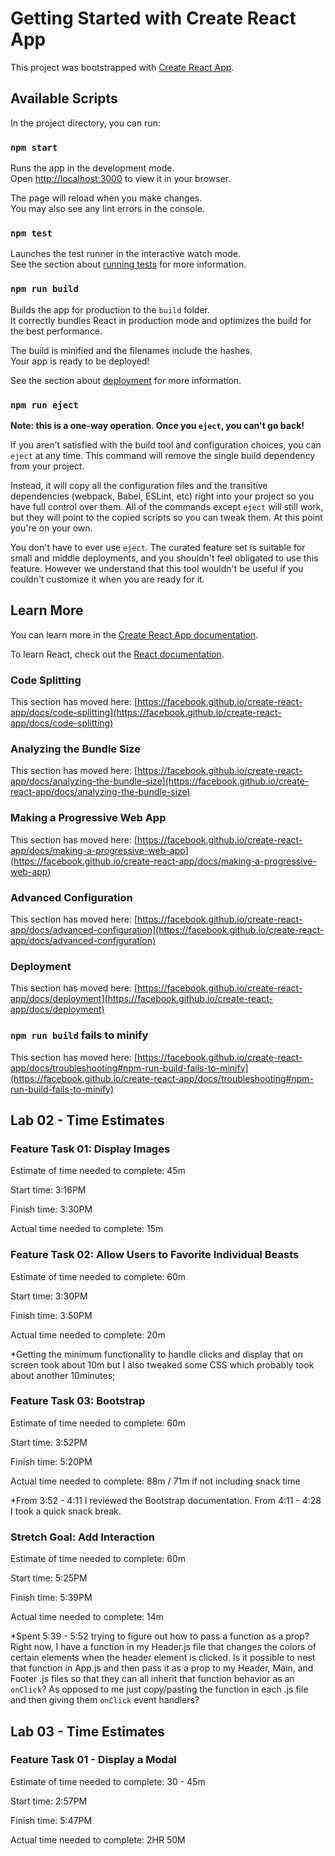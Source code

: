 # Getting Started with Create React App

This project was bootstrapped with [Create React App](https://github.com/facebook/create-react-app).

## Available Scripts

In the project directory, you can run:

### `npm start`

Runs the app in the development mode.\
Open [http://localhost:3000](http://localhost:3000) to view it in your browser.

The page will reload when you make changes.\
You may also see any lint errors in the console.

### `npm test`

Launches the test runner in the interactive watch mode.\
See the section about [running tests](https://facebook.github.io/create-react-app/docs/running-tests) for more information.

### `npm run build`

Builds the app for production to the `build` folder.\
It correctly bundles React in production mode and optimizes the build for the best performance.

The build is minified and the filenames include the hashes.\
Your app is ready to be deployed!

See the section about [deployment](https://facebook.github.io/create-react-app/docs/deployment) for more information.

### `npm run eject`

**Note: this is a one-way operation. Once you `eject`, you can't go back!**

If you aren't satisfied with the build tool and configuration choices, you can `eject` at any time. This command will remove the single build dependency from your project.

Instead, it will copy all the configuration files and the transitive dependencies (webpack, Babel, ESLint, etc) right into your project so you have full control over them. All of the commands except `eject` will still work, but they will point to the copied scripts so you can tweak them. At this point you're on your own.

You don't have to ever use `eject`. The curated feature set is suitable for small and middle deployments, and you shouldn't feel obligated to use this feature. However we understand that this tool wouldn't be useful if you couldn't customize it when you are ready for it.

## Learn More

You can learn more in the [Create React App documentation](https://facebook.github.io/create-react-app/docs/getting-started).

To learn React, check out the [React documentation](https://reactjs.org/).

### Code Splitting

This section has moved here: [https://facebook.github.io/create-react-app/docs/code-splitting](https://facebook.github.io/create-react-app/docs/code-splitting)

### Analyzing the Bundle Size

This section has moved here: [https://facebook.github.io/create-react-app/docs/analyzing-the-bundle-size](https://facebook.github.io/create-react-app/docs/analyzing-the-bundle-size)

### Making a Progressive Web App

This section has moved here: [https://facebook.github.io/create-react-app/docs/making-a-progressive-web-app](https://facebook.github.io/create-react-app/docs/making-a-progressive-web-app)

### Advanced Configuration

This section has moved here: [https://facebook.github.io/create-react-app/docs/advanced-configuration](https://facebook.github.io/create-react-app/docs/advanced-configuration)

### Deployment

This section has moved here: [https://facebook.github.io/create-react-app/docs/deployment](https://facebook.github.io/create-react-app/docs/deployment)

### `npm run build` fails to minify

This section has moved here: [https://facebook.github.io/create-react-app/docs/troubleshooting#npm-run-build-fails-to-minify](https://facebook.github.io/create-react-app/docs/troubleshooting#npm-run-build-fails-to-minify)


## Lab 02 - Time Estimates

### Feature Task 01: Display Images

Estimate of time needed to complete: 45m

Start time: 3:16PM

Finish time: 3:30PM

Actual time needed to complete: 15m

### Feature Task 02: Allow Users to Favorite Individual Beasts

Estimate of time needed to complete: 60m

Start time: 3:30PM

Finish time: 3:50PM

Actual time needed to complete: 20m

*Getting the minimum functionality to handle clicks and display that on screen took about 10m but I also tweaked some CSS which probably took about another 10minutes; 

### Feature Task 03: Bootstrap

Estimate of time needed to complete: 60m

Start time: 3:52PM

Finish time: 5:20PM

Actual time needed to complete: 88m / 71m if not including snack time

*From 3:52 - 4:11 I reviewed the Bootstrap documentation. From 4:11 - 4:28 I took a quick snack break.

### Stretch Goal: Add Interaction

Estimate of time needed to complete: 60m

Start time: 5:25PM

Finish time: 5:39PM

Actual time needed to complete: 14m

*Spent 5:39 - 5:52 trying to figure out how to pass a function as a prop? Right now, I have a function in my Header.js file that changes the colors of certain elements when the header element is clicked. Is it possible to nest that function in App.js and then pass it as a prop to my Header, Main, and Footer .js files so that they can all inherit that function behavior as an `onClick`? As opposed to me just copy/pasting the function in each .js file and then giving them `onClick` event handlers?

## Lab 03 - Time Estimates

### Feature Task 01 - Display a Modal

Estimate of time needed to complete: 30 - 45m

Start time: 2:57PM

Finish time: 5:47PM

Actual time needed to complete: 2HR 50M
